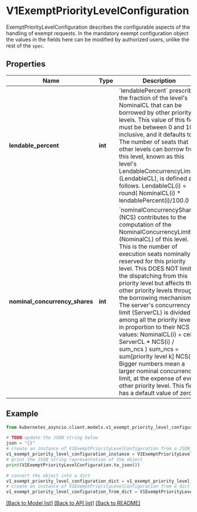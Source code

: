 # V1ExemptPriorityLevelConfiguration

ExemptPriorityLevelConfiguration describes the configurable aspects of the handling of exempt requests. In the mandatory exempt configuration object the values in the fields here can be modified by authorized users, unlike the rest of the `spec`.

## Properties

Name | Type | Description | Notes
------------ | ------------- | ------------- | -------------
**lendable_percent** | **int** | &#x60;lendablePercent&#x60; prescribes the fraction of the level&#39;s NominalCL that can be borrowed by other priority levels.  This value of this field must be between 0 and 100, inclusive, and it defaults to 0. The number of seats that other levels can borrow from this level, known as this level&#39;s LendableConcurrencyLimit (LendableCL), is defined as follows.  LendableCL(i) &#x3D; round( NominalCL(i) * lendablePercent(i)/100.0 ) | [optional] 
**nominal_concurrency_shares** | **int** | &#x60;nominalConcurrencyShares&#x60; (NCS) contributes to the computation of the NominalConcurrencyLimit (NominalCL) of this level. This is the number of execution seats nominally reserved for this priority level. This DOES NOT limit the dispatching from this priority level but affects the other priority levels through the borrowing mechanism. The server&#39;s concurrency limit (ServerCL) is divided among all the priority levels in proportion to their NCS values:  NominalCL(i)  &#x3D; ceil( ServerCL * NCS(i) / sum_ncs ) sum_ncs &#x3D; sum[priority level k] NCS(k)  Bigger numbers mean a larger nominal concurrency limit, at the expense of every other priority level. This field has a default value of zero. | [optional] 

## Example

```python
from kubernetes_asyncio.client.models.v1_exempt_priority_level_configuration import V1ExemptPriorityLevelConfiguration

# TODO update the JSON string below
json = "{}"
# create an instance of V1ExemptPriorityLevelConfiguration from a JSON string
v1_exempt_priority_level_configuration_instance = V1ExemptPriorityLevelConfiguration.from_json(json)
# print the JSON string representation of the object
print(V1ExemptPriorityLevelConfiguration.to_json())

# convert the object into a dict
v1_exempt_priority_level_configuration_dict = v1_exempt_priority_level_configuration_instance.to_dict()
# create an instance of V1ExemptPriorityLevelConfiguration from a dict
v1_exempt_priority_level_configuration_from_dict = V1ExemptPriorityLevelConfiguration.from_dict(v1_exempt_priority_level_configuration_dict)
```
[[Back to Model list]](../README.md#documentation-for-models) [[Back to API list]](../README.md#documentation-for-api-endpoints) [[Back to README]](../README.md)


